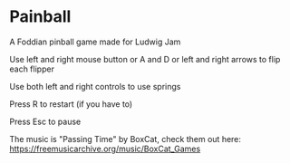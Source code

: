 # Painball
A Foddian pinball game made for Ludwig Jam

Use left and right mouse button or A and D or left and right arrows to flip each flipper

Use both left and right controls to use springs

Press R to restart (if you have to)

Press Esc to pause

The music is "Passing Time" by BoxCat, check them out here: https://freemusicarchive.org/music/BoxCat_Games

